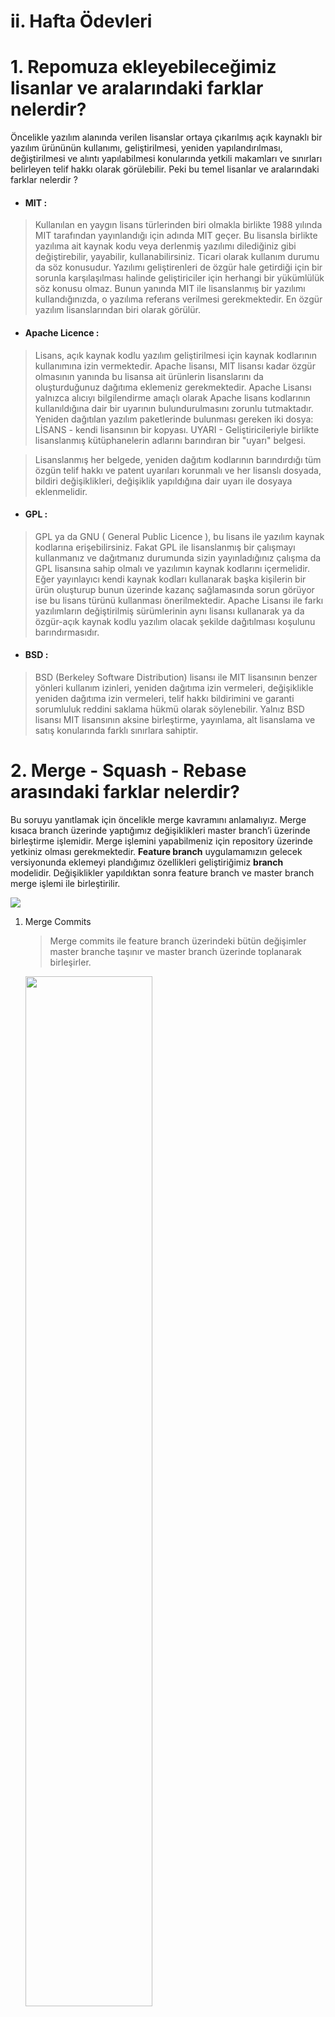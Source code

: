 ﻿
# ii. Hafta Ödevleri

# 1. Repomuza ekleyebileceğimiz lisanlar ve aralarındaki farklar nelerdir? 

 Öncelikle yazılım alanında verilen lisanslar ortaya çıkarılmış açık kaynaklı bir yazılım ürününün kullanımı, geliştirilmesi, yeniden yapılandırılması, değiştirilmesi ve alıntı yapılabilmesi konularında yetkili makamları ve sınırları belirleyen telif hakkı olarak görülebilir. Peki bu temel lisanlar ve aralarındaki farklar nelerdir ?
 - #### MIT : 
 >Kullanılan en yaygın lisans türlerinden biri olmakla birlikte 1988 yılında MIT tarafından yayınlandığı için adında MIT geçer. Bu lisansla birlikte yazılıma ait kaynak kodu veya derlenmiş yazılımı dilediğiniz gibi değiştirebilir, yayabilir, kullanabilirsiniz. Ticari olarak kullanım durumu da söz konusudur. Yazılımı geliştirenleri de özgür hale getirdiği için bir sorunla karşılaşılması halinde geliştiriciler için herhangi bir yükümlülük söz konusu olmaz. Bunun yanında MIT ile lisanslanmış bir yazılımı kullandığınızda, o yazılıma referans verilmesi gerekmektedir. En özgür yazılım lisanslarından biri olarak görülür.
 
 - #### Apache Licence : 
 > Lisans, açık kaynak kodlu yazılım geliştirilmesi için kaynak kodlarının kullanımına izin vermektedir. Apache lisansı, MIT lisansı kadar özgür olmasının yanında bu lisansa ait ürünlerin lisanslarını da oluşturduğunuz dağıtıma eklemeniz gerekmektedir. Apache Lisansı yalnızca alıcıyı bilgilendirme amaçlı olarak Apache lisans kodlarının kullanıldığına dair bir uyarının bulundurulmasını zorunlu tutmaktadır. Yeniden dağıtılan yazılım paketlerinde bulunması gereken iki dosya:
LİSANS - kendi lisansının bir kopyası.
UYARI - Geliştiricileriyle birlikte lisanslanmış kütüphanelerin adlarını barındıran bir "uyarı" belgesi.

>Lisanslanmış her belgede, yeniden dağıtım kodlarının barındırdığı tüm özgün telif hakkı ve patent uyarıları korunmalı ve her lisanslı dosyada, bildiri değişiklikleri, değişiklik yapıldığına dair uyarı ile dosyaya eklenmelidir.


- #### GPL :
> GPL ya da GNU ( General Public Licence ), bu lisans ile  yazılım kaynak kodlarına erişebilirsiniz. Fakat GPL ile lisanslanmış bir çalışmayı kullanmanız ve dağıtmanız durumunda sizin yayınladığınız çalışma da GPL lisansına sahip olmalı ve yazılımın kaynak kodlarını içermelidir. Eğer yayınlayıcı kendi kaynak kodları kullanarak başka kişilerin bir ürün oluşturup bunun üzerinde kazanç sağlamasında sorun görüyor ise bu lisans türünü kullanması önerilmektedir. 
> Apache Lisansı ile farkı yazılımların değiştirilmiş sürümlerinin aynı lisansı kullanarak ya da özgür-açık kaynak kodlu yazılım olacak şekilde dağıtılması koşulunu barındırmasıdır.

- #### BSD :
> BSD (Berkeley Software Distribution) lisansı ile MIT lisansının benzer yönleri kullanım izinleri, yeniden dağıtıma izin vermeleri, değişiklikle yeniden dağıtıma izin vermeleri, telif hakkı bildirimini ve garanti sorumluluk reddini saklama hükmü olarak söylenebilir. Yalnız BSD lisansı MIT lisansının aksine birleştirme, yayınlama, alt lisanslama ve satış konularında farklı sınırlara sahiptir. 

# 2. Merge - Squash - Rebase arasındaki farklar nelerdir?
Bu soruyu yanıtlamak için öncelikle merge kavramını anlamalıyız. Merge kısaca branch üzerinde yaptığımız değişiklikleri master branch’i üzerinde birleştirme işlemidir. Merge işlemini yapabilmeniz için repository üzerinde yetkiniz olması gerekmektedir.
**Feature branch** uygulamamızın gelecek versiyonunda eklemeyi plandığımız özellikleri geliştiriğimiz **branch** modelidir. Değişiklikler yapıldıktan sonra feature branch ve master branch merge işlemi ile birleştirilir. 
 
   ![ ](https://miro.medium.com/max/414/1*VtTGNo_autoynCRY0QxxOQ.png)


1. Merge Commits
	>Merge commits ile feature branch üzerindeki bütün değişimler master branche taşınır ve master branch üzerinde toplanarak birleşirler.
	<img src="https://docs.github.com/assets/images/help/pull_requests/standard-merge-commit-diagram.png" width="65%">
	
2. Squash and Merge 
	>Squash ve Merge seçeneği seçildiğinde pull request içinde yapılan değişiklikler sıkıştırılarak kabul edilirler. Devam eden commitler feature branch içinde geliştirme için kullanılırken Github repository geçmişinde olmak zorunda değillerdir. Böylece repository üzerinde daha yalın bir görüntü oluşur. 
	<img src="https://docs.github.com/assets/images/help/pull_requests/commit-squashing-diagram.png" width="65%">
		

3. Rebase and Merge
	>Rebase and Merge seçeneğinde head branch kısmından gelen bütün commitler ayrı ayrı şekilde main branch kısmına eklenirler. Bu seçenek yeniden tabanlama ve düzeltmeler için kolaylık sağlayacaktır. 

# 3. Agile - Scrum - Kanban kavramlarını araştırınız.
- #### Agile nedir ?
>Agile çalışma yapısı sürekli değişen ve gelişen dünyayla birlikte iş süreçlerini sürdürebilmek için ortaya çıkmış bir çalışma modelidir. Bu yaklaşımla birlikte waterfall tekniğinin doğrusal yapısında çıkılır. Agile yazılım geliştirme modelinde de kaynakların ve süreçlerin ileriye dönük ve fırsatlara açık şekilde yapılması temeldir. Uzun vadeli planlardan daha çok kısa dönem planlamaları esastır. Sık aralıklarla parça parça yazılım teslimatını ve değişikliği teşvik eden bir yazılım geliştirme modeli.
>Agile yani çevik çalışma modeline neden ihtiyaç duyulduğu V(Volatility) - U(Uncertainty) - C(Complexity) - A(Ambiguity) kısacası VUCA sebepleri ile açıklanabilir.
>- Volatility, bize hayattaki her unsurun değişim içerisinde olduğunu, bugün çok değerli olanın yarın düşüş yaşayabileceği ve bu durum karşısında kontrolün yitirilmemesi gerektiğini açıklar.
>- Uncertainty, sürekli gerçekleşen bu değişimlerle birlikle belirsizliklerin oluşmaması veya ortadan kalkması için hızlı şekilde aksiyon alabilmek gerektiğini açıklıyor.
>- Complexity, bir durum içerisinde birbiri içine geçmiş sebep sonuç ilişkileri olabileceğini ve bunların durumu karmaşık hale getiriyor olmasına rağmen sonuçta çıkarılan ürünün ileride de gelişime açık olması gerektiğini bize aktarır.
>- Ambiguity, kimi sorunun çözüm kaynaklarının artmasıyla daha belirsiz hale gelebileceği ve bu noktada var olan daha önce denenmiş tecrübelerden de yararlanılması gerektiğini bize anlatır.

>Agile yapısına ait 4 manifesto bulunmaktadır.
 1. İş süreçleri ve araçlardan ziyade bireyler ve bireyler arasındaki etkileşim değerlidir.
 2. Kapsamlı bir dokümantasyon sürecinden ziyade, çalışan bir yazılım ortaya koymak daha önemlidir.
 3. Müşteri ile işbirliği yapmak, sözleşme görüşmelerinden daha önemlidir.
 4. Değişime cevap vermek, mevcut planı izlemekten daha önemlidir.
>
- #### Scrum nedir ?
> Agile manifestosu üzerine “İnsanların mümkün olan en yüksek değere sahip ürünleri üretken ve yaratıcı bir şekilde geliştirirken, karmaşık ve adaptasyona açık sorunları ele alabildikleri bir çerçeve” olan scrum, agile proje yönetme metodolojilerinden biri olarak ortaya çıktı. Yazılım süreçlerinin detaylı ve ihtiyaca göre ortaya çıkan gereksinimlere göre esnek olabilen bir çözüm yönetimidir.
> Scrum ile hızla değişen ihtiyaçlara cevap verebilmek adına, haftalık çalışma planlamaları sprint adı verilen çalışma süreleri içinde gerçekleştirilir. Planlama, süreç iyileştirmeleri ve teslim için farklı ritimlere farklı sprintlere sahip olabilir. İş maddeleri bir Sprint içinde tamamlanacak küçük parçalara bölünmelidir. Devam eden bir Sprinte yeni işler eklenemez. Önceliklendirilmiş bir iş listesi zorunludur. İş geliştirilirken kısa aralıklarla ulaşılabilecek hedefler konulur. Böylece takım hedefe her ulaşmaya çalıştığında deney yapabilir ve önceki deneylerden çıkardığı sonuçlar ile gelecekteki deneylerde daha iyi sonuçlar elde etmek için iyileştirmelerde bulunabilir. Amaç bir ritim yakalamak ve olabildiğince bu ritmi iyileştirerek ilerlemektir. Özetle scrum yapısı için sayılabilecek 3 ana başlık vardır. Şeffaflık, gözetleme ve adaptasyon. 

- #### Kanban nedir ?
>  Kanban, tam zamanında üretim ortamında malzeme hareketlerinin kontrolü amacıyla kullanılan bir çizelgeleme yaklaşımıdır. Bu metodolojide temelde 4 ana düşünceden yola çıkılmıştır. İş akışını görselleştirme, working in progress limitlendirme, lead time yani teslim süresi ölçümü ve sürekli iyileştirme. Kanban, tam zamanında üretim ortamında malzeme hareketlerinin kontrolü amacıyla kullanılan bir çizelgeleme yaklaşımıdır. Kapasite uygun olduğu sürece yeni işler eklenebilir. İşler bir akış mantığı içinde geliştirilir. Akışta bir dar boğaz tespit edildiğinde bu dar boğaza karşı aksiyon alınır ve tekrarlamaması için iyileştirmeler yapılır. Kısa vadelerde belirlenen hedefler yoktur. Geliştirme sürekli olarak devam eder. İş sürekli olarak akar. Amaç işin pürüzsüz bir şekilde sürekli olarak akışını sağlamaktır.

# 4. Github Flow'un alternatifleri nelerdir? Artılarını ve eksilerini karşılaştırınız.
>Github flow düzenli şekilde gelişen ve değişen projeleri ve takımları destekleyen branch-base yapısına sahip bir iş akışı olarak tanımlanabilir.
> Github flowa ait ilerleyiş ilk olarak branch oluşturulması ile başlar. Branch size çalışmak yeni fikirler denemek için yeni bir alan sağlar. Ardından bu branch üzerinde yapacağınız değişiklikleri, geliştirmeleri ve düzeltmeleri commitler halinde branche eklemeniz beklenir. Devamında pull request açarak bu değişimleri herkesin görebileceği ve tartışabileceği şekilde ortaya sunmanız gerekir. Pull request açmak gelişimin her noktasında gerçekleştirilebilir. Bu pull requestler ile geliştiridiğiniz ürünün talepleri karşılayıp karşılamadığını, nerelerde eksik ya da fazla noktalar olduğunu projeyle ilgilenenler ile tartışarak geliştirilebilir. Deploy ile projenizi yaygınlaştırmak ve testlere tabi tutmak için merge işleminden hemen önce gerçekleştirebilirsiniz. Ve son olarak merge işlemi ile oluşturduğunu branchi  main branch e ekleyerek projeyi sunabilirsiniz.


>Github flow içerisinde bir çok prosedür barındırmasına rağmen öğrenmesi oldukça kolay adımlar bütünüdür. Bununla birlikte alternatif olarak Git-flow ya da Gitlab-flow tercih edilebilir. Eğer ürününüz birden fazla platformda çalışacaksa tercihiniz hepsinin gelişimlerini birlikte yürütmek için Git-flow olmalıdır. Fakat eğer ürününüz tek bir platformda karmaşık yapıya sahip ve çok kitleye hitap edecek bir ürün ise pre-production adımları ile test etmenizi kolaylaştıracak olan Gitlab-flow tercih edilmelidir. Bunların yanısıra eğer ürününüz tek sürüm üzerinde daha az karmaşık bir yapıda ilerliyor ise Github-flow tercih edilmelidir.

# 5. Gang of Four (GOF) araştırınız.

>Gang of Four Erich Gamma, Richard Helm, Ralph Johnson ve John Vlissides isimlerinin birlikte oluşturduğu design pattern kitabından yola çıkılarak ortaya çıkmış bir isimdir. Tasarım desenleri yazılım geliştiricilerin zaman içerisinde deneme/yanılma ve  tecrübelerinin sonucunda ortaya çıkmış yazılım geliştirme teknikleridir. Bu desenlerin ortak özellikleri tekrar eden bir probleme karşı geliştirilmeleri, tekrar kullanılabilmeleri, problem çözümü için yeniden en temelden uğraştırmamalarıdır. Desenleri oluşturan belirli kurallar ortak bir platform oluşturup problemleri çözmek, yazılım geliştirme süreçlerini basitleştirmek ve kompleks sistemlerin önüne geçmek amacını taşırlar. Tasarım Desenleri; **Creational, Structural ve Behavioral** olmak üzere 3 başlığa ayrılır.



# 6. Interface ve Abstract sınıflar arasındaki farklar nelerdir?
> Abstract nesne yönelimli programlamadaki önemli kavramlardan biri olarak karşımıza çıkar. Sistemin detaylarını gizleyerek yalnızca işlevlere odaklanmayı sağlayan bir unsurdur. Bu işlem Abstract ve Interface sınıflar aracılığıyla gerçekleştirilir. 

> Abstract sınıflar sınıf hiyerarşisinde genellikle base class tanımlamak için kullanılan ve soyutlama yeteneği kazandıran sınıflardır. Ortak özellikleri olan nesneleri bir çatı altında toplamak için kullanılırlar. Bir sınıfı abstract yapmak için **abstract** keywordünü kullanırız. 
- Abstract sınıflar en az bir tane abstract metod bulundurması bir best practice’tir.
- Abstract sınıftan kalıtım almak için de “**extends**” kullanılır. 
- Abstract class önüne  **virtual** yazılmaz çünkü default, sanal, olarak gelirler. 
- Abstract class, **is-a** ilişkileriyle kullanılırlar. 

>Interface sınıfların OOP yani nesne yönelimli programlamadaki yeri metot ve property listesi olarak karşımıza çıkar. Interface’leri tanımlarken **interface** keywordünü kullanırız. İçerisinde sadece kendisinden türeyecek olan sınıfların içini dolduracağı metod tanımlarının bulunduğu ve soyutlama yapmamıza olanak sağlayan bir yapıdır. Tanımladığımız yapının interface olduğunu belirtmek için isminin önüne I harfini getirmek bir best-practice olacaktır. 
- Interface içerisinde yalnıza metot tanımları bulunur. İçerisine kod parçacığı yazılmaz. 
-Interface başka bir interfaceden inherit olabilir. 
- Interfaceler genelde  **can-do**  ilişkisine göre çalışır. 
- “**new**” ile oluşturulamaz.
-   Bir sınıf birden fazla interface implement edebilir.
-   Interface içerisinde özellik ve metodlarda erişim belirleyiciler kullanılmaz. Her şey  **public** kabul edilir.

<img src="https://miro.medium.com/max/603/0*cTbXWpAKLOEr8hjn.png" width="55%">


#### Kaynaklar 
- https://tr.wikipedia.org/wiki/MIT_Lisans%C4%B1
- https://medium.com/@mehmet.baran/yaz%C4%B1l%C4%B1m-lisans-tipleri-mit-apache-gnu-1397af4d1fbb
- https://tr.wikipedia.org/wiki/Apache_Lisans%C4%B1
- https://resources.whitesourcesoftware.com/blog-whitesource/top-10-apache-license-questions-answered
- https://gist.github.com/nicolasdao/a7adda51f2f185e8d2700e1573d8a633
- https://tr.wikipedia.org/wiki/GNU_Genel_Kamu_Lisans%C4%B1
- https://choosealicense.com/licenses/
- https://opensource.stackexchange.com/questions/217/what-are-the-essential-differences-between-the-bsd-and-mit-licences
- https://medium.com/@alianilkocak/temel-git-terimleri-ve-komutlar%C4%B1-6bc62b802baf
- https://medium.com/@mustafazahidefe/git-notlar%C4%B1-5-branch-kavram%C4%B1-d176626711a4
-  https://docs.github.com/en/free-pro-team@latest/github/collaborating-with-issues-and-pull-requests/about-pull-request-merges
- https://rietta.com/blog/github-merge-types/
- https://stackoverflow.com/questions/2427238/in-git-what-is-the-difference-between-merge-squash-and-rebase#:~:text=Merge%20squash%20merges%20a%20tree,parent%20commit
- https://medium.com/@aysiinbulus/neler-%C3%B6%C4%9Frendim-agile-57f3c403ae82
- http://www.yilmazcihan.com/scrum-ve-kanban-arasindaki-benzerlikler-ve-farkliliklar/
- https://medium.com/@muhammedsimsek/waterfall-scrum-kanban-ya-da-hi%C3%A7biri-1e93c3b48663
- https://medium.com/@PeopleBox/agile-nedir-scrum-nedir-ba%C5%9Far%C4%B1l%C4%B1-proje-y%C3%B6netimi-y%C3%B6ntemleri-nelerdir-64c4ae723496
- https://guides.github.com/introduction/flow/
- https://stackoverflow.com/questions/18188492/what-are-the-pros-and-cons-of-git-flow-vs-github-flow
- https://stackoverflow.com/questions/39917843/what-is-the-difference-between-github-flow-and-gitlab-flow?rq=1
- https://medium.com/@mbilgil0/abstract-class-vs-interface-bf98133bfadf
- https://medium.com/software-development-turkey/abstract-class-ve-interface-aras%C4%B1ndaki-farklar-nelerdir-3c0a4f956eba
- https://stackoverflow.com/questions/1913098/what-is-the-difference-between-an-interface-and-abstract-class
- https://springframework.guru/gang-of-four-design-patterns/
- https://stackoverflow.com/questions/2056/what-are-mvp-and-mvc-and-what-is-the-difference
- https://medium.com/gokhanyavas/tasar%C4%B1m-desenleri-gof-design-patterns-16e93e54a92d
